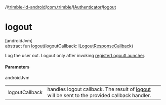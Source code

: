 //[trimble-id-android](../../../index.md)/[com.trimble](../index.md)/[IAuthenticator](index.md)/[logout](logout.md)

# logout

[androidJvm]\
abstract fun [logout](logout.md)(logoutCallback: [ILogoutResponseCallback](../-i-logout-response-callback/index.md))

Log the user out. Logout only after invoking [registerLogoutLauncher](register-logout-launcher.md).

#### Parameters

androidJvm

| | |
|---|---|
| logoutCallback | handles logout callback. The result of [logout](logout.md) will be sent to the provided callback handler. |

